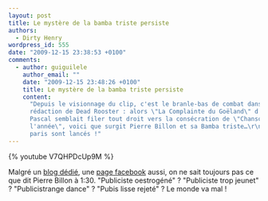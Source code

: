 ```yaml
---
layout: post
title: Le mystère de la bamba triste persiste
authors:
  - Dirty Henry
wordpress_id: 555
date: "2009-12-15 23:38:53 +0100"
comments:
  - author: guiguilele
    author_email: ""
    date: "2009-12-15 23:48:26 +0100"
    title: Le mystère de la bamba triste persiste
    content:
      "Depuis le visionnage du clip, c'est le branle-bas de combat dans la
      rédaction de Dead Rooster : alors \"La Complainte du Goëland\" d'Eddy
      Pascal semblait filer tout droit vers la consécration de \"Chanson de
      l'année\", voici que surgit Pierre Billon et sa Bamba triste…\r\n\r\nLes
      paris sont lancés !"
---
```


<p>

{% youtube V7QHPDcUp9M %}

</p>

Malgré un [blog dédié](http://bambatriste.blogspot.com/), une
[page facebook](http://www.facebook.com/topic.php?uid=151942092907&topic=11489)
aussi, on ne sait toujours pas ce que dit Pierre Billon à 1:30. "Publiciste
oestrogéné" ? "Publiciste trop jeunet" ? "Publicistrange dance" ? "Pubis lisse
rejeté" ? Le monde va mal !
